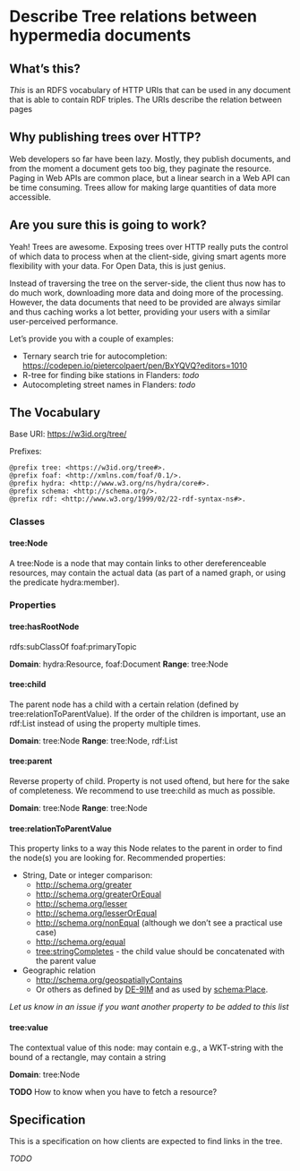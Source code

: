 # Describe Tree relations between hypermedia documents

## What’s this?

_This_ is an RDFS vocabulary of HTTP URIs that can be used in any document that is able to contain RDF triples. The URIs describe the relation between pages

## Why publishing trees over HTTP?

Web developers so far have been lazy. Mostly, they publish documents, and from the moment a document gets too big, they paginate the resource. Paging in Web APIs are common place, but a linear search in a Web API can be time consuming. Trees allow for making large quantities of data more accessible.

## Are you sure this is going to work?

Yeah! Trees are awesome. Exposing trees over HTTP really puts the control of which data to process when at the client-side, giving smart agents more flexibility with your data. For Open Data, this is just genius.

Instead of traversing the tree on the server-side, the client thus now has to do much work, downloading more data and doing more of the processing. However, the data documents that need to be provided are always similar and thus caching works a lot better, providing your users with a similar user-perceived performance.

Let’s provide you with a couple of examples:
 * Ternary search trie for autocompletion: https://codepen.io/pietercolpaert/pen/BxYQVQ?editors=1010
 * R-tree for finding bike stations in Flanders: _todo_
 * Autocompleting street names in Flanders: _todo_

## The Vocabulary

Base URI: https://w3id.org/tree/

Prefixes:

```turtle
@prefix tree: <https://w3id.org/tree#>.
@prefix foaf: <http://xmlns.com/foaf/0.1/>.
@prefix hydra: <http://www.w3.org/ns/hydra/core#>.
@prefix schema: <http://schema.org/>.
@prefix rdf: <http://www.w3.org/1999/02/22-rdf-syntax-ns#>.
```

### Classes

#### tree:Node

A tree:Node is a node that may contain links to other dereferenceable resources, may contain the actual data (as part of a named graph, or using the predicate hydra:member).

### Properties

#### tree:hasRootNode

rdfs:subClassOf foaf:primaryTopic

__Domain__: hydra:Resource, foaf:Document
__Range__: tree:Node

#### tree:child

The parent node has a child with a certain relation (defined by tree:relationToParentValue). If the order of the children is important, use an rdf:List instead of using the property multiple times.

__Domain__: tree:Node
__Range__: tree:Node, rdf:List

#### tree:parent

Reverse property of child. Property is not used oftend, but here for the sake of completeness. We recommend to use tree:child as much as possible.

__Domain__: tree:Node
__Range__: tree:Node

#### tree:relationToParentValue

This property links to a way this Node relates to the parent in order to find the node(s) you are looking for. Recommended properties:
 - String, Date or integer comparison:
   - http://schema.org/greater
   - http://schema.org/greaterOrEqual
   - http://schema.org/lesser
   - http://schema.org/lesserOrEqual
   - http://schema.org/nonEqual (although we don’t see a practical use case)
   - http://schema.org/equal
   - [tree:stringCompletes](https://w3id.org/tree#stringCompletes) - the child value should be concatenated with the parent value
 - Geographic relation
   - http://schema.org/geospatiallyContains
   - Or others as defined by [DE-9IM](https://en.wikipedia.org/wiki/DE-9IM) and as used by [schema:Place](http://schema.org/Place).

_Let us know in an issue if you want another property to be added to this list_

#### tree:value

The contextual value of this node: may contain e.g., a WKT-string with the bound of a rectangle, may contain a string

__Domain__: tree:Node

__TODO__ How to know when you have to fetch a resource?

## Specification

This is a specification on how clients are expected to find links in the tree.

_TODO_
